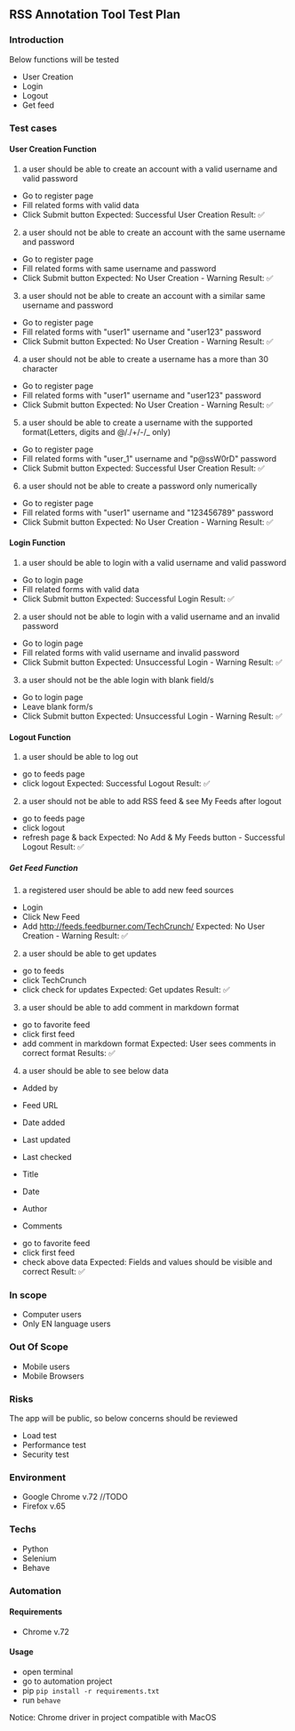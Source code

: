 ## RSS Annotation Tool Test Plan

### Introduction 

Below functions will be tested
* User Creation
* Login
* Logout
* Get feed

### Test cases

#### User Creation Function

1. a user should be able to create an account with a valid username and valid password 
- Go to register page
- Fill related forms with valid data
- Click Submit button
Expected: Successful User Creation 
Result: :white_check_mark: 

2. a user should not be able to create an account with the same username and password 
- Go to register page
- Fill related forms with same username and password
- Click Submit button
Expected: No User Creation - Warning 
Result: :white_check_mark: 

3. a user should not be able to create an account with a similar same username and password 
- Go to register page
- Fill related forms with "user1" username and "user123" password
- Click Submit button
Expected: No User Creation - Warning 
Result: :white_check_mark:

4. a user should not be able to create a username has a more than 30 character
- Go to register page
- Fill related forms with "user1" username and "user123" password
- Click Submit button
Expected: No User Creation - Warning 
Result: :white_check_mark: 

5. a user should be able to create a username with the supported format(Letters, digits and @/./+/-/_ only)
- Go to register page
- Fill related forms with "user_1" username and "p@ssW0rD" password
- Click Submit button
Expected: Successful User Creation 
Result: :white_check_mark: 

6. a user should not be able to create a password only numerically
- Go to register page
- Fill related forms with "user1" username and "123456789" password
- Click Submit button
Expected: No User Creation - Warning 
Result: :white_check_mark: 

#### Login Function 

1. a user should be able to login with a valid username and valid password 
- Go to login page
- Fill related forms with valid data
- Click Submit button
Expected: Successful Login 
Result: :white_check_mark: 

2. a user should not be able to login with a valid username and an invalid password
- Go to login page
- Fill related forms with valid username and invalid password
- Click Submit button
Expected: Unsuccessful Login - Warning 
Result: :white_check_mark: 

3. a user should not be the able login with blank field/s
- Go to login page
- Leave blank form/s
- Click Submit button
Expected: Unsuccessful Login - Warning 
Result: :white_check_mark: 


#### Logout Function

1. a user should be able to log out
- go to feeds page
- click logout
Expected: Successful Logout 
Result: :white_check_mark: 

2. a user should not be able to add RSS feed & see My Feeds after logout
- go to feeds page
- click logout
- refresh page & back
Expected: No Add & My Feeds button - Successful Logout 
Result: :white_check_mark: 

##### Get Feed Function

1. a registered user should be able to add new feed sources
- Login 
- Click New Feed 
- Add http://feeds.feedburner.com/TechCrunch/
Expected: No User Creation - Warning 
Result: :white_check_mark: 

2. a user should be able to get updates
- go to feeds
- click TechCrunch 
- click check for updates
Expected: Get updates 
Result: :white_check_mark: 

3. a user should be able to add comment in markdown format
- go to favorite feed
- click first feed
- add comment in markdown format
Expected: User sees comments in correct format 
Results: :white_check_mark: 

4. a user should be able to see below data 
* Added by
* Feed URL
* Date added
* Last updated
* Last checked

* Title
* Date
* Author
* Comments

- go to favorite feed
- click first feed
- check above data
Expected: Fields and values should be visible and correct 
Result: :white_check_mark: 

### In scope
* Computer users
* Only EN language users

### Out Of Scope
* Mobile users
* Mobile Browsers

### Risks
The app will be public, so below concerns should be reviewed 
* Load test
* Performance test
* Security test

### Environment
* Google Chrome v.72 
//TODO 
* Firefox v.65

### Techs
* Python 
* Selenium 
* Behave

### Automation

#### Requirements
* Chrome v.72 

#### Usage
* open terminal 
* go to automation project
* pip ```pip install -r requirements.txt```
* run ```behave```

Notice: Chrome driver in project compatible with MacOS
